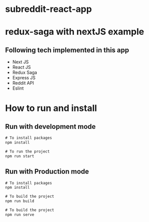 # subreddit-react-app

# redux-saga with nextJS example

## Following tech implemented in this app

- Next JS
- React JS
- Redux Saga 
- Express JS
- Reddit API
- Eslint 

# How to run and install

## Run with development mode


```javascript
# To install packages
npm install

# To run the project
npm run start

```


## Run with Production mode


```javascript
# To install packages
npm install

# To build the project
npm run build

# To build the project
npm run serve

```


